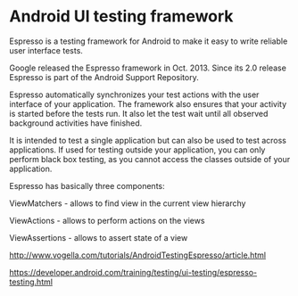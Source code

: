 # Android UI testing framework

Espresso is a testing framework for Android to make it easy to write reliable user interface tests.

Google released the Espresso framework in Oct. 2013. Since its 2.0 release Espresso is part of the Android Support Repository.

Espresso automatically synchronizes your test actions with the user interface of your application. The framework also ensures that your activity is started before the tests run. It also let the test wait until all observed background activities have finished.

It is intended to test a single application but can also be used to test across applications. If used for testing outside your application, you can only perform black box testing, as you cannot access the classes outside of your application.

Espresso has basically three components:

ViewMatchers - allows to find view in the current view hierarchy

ViewActions - allows to perform actions on the views

ViewAssertions - allows to assert state of a view


http://www.vogella.com/tutorials/AndroidTestingEspresso/article.html

https://developer.android.com/training/testing/ui-testing/espresso-testing.html


